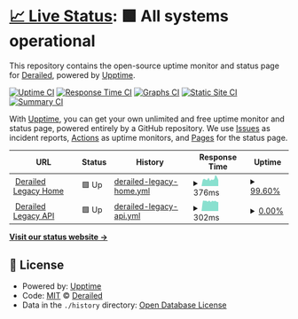 # [📈 Live Status](https://deckerci.github.io/status-ci): <!--live status--> **🟩 All systems operational**

This repository contains the open-source uptime monitor and status page for [Derailed](https://derailedapp.com), powered by [Upptime](https://github.com/upptime/upptime).

[![Uptime CI](https://github.com/derailedci/status/workflows/Uptime%20CI/badge.svg)](https://github.com/derailedci/status/actions?query=workflow%3A%22Uptime+CI%22)
[![Response Time CI](https://github.com/derailedci/status/workflows/Response%20Time%20CI/badge.svg)](https://github.com/derailedci/status/actions?query=workflow%3A%22Response+Time+CI%22)
[![Graphs CI](https://github.com/derailedci/status/workflows/Graphs%20CI/badge.svg)](https://github.com/derailedci/status/actions?query=workflow%3A%22Graphs+CI%22)
[![Static Site CI](https://github.com/derailedci/status/workflows/Static%20Site%20CI/badge.svg)](https://github.com/derailedci/status/actions?query=workflow%3A%22Static+Site+CI%22)
[![Summary CI](https://github.com/derailedci/status/workflows/Summary%20CI/badge.svg)](https://github.com/derailedci/status/actions?query=workflow%3A%22Summary+CI%22)

With [Upptime](https://upptime.js.org), you can get your own unlimited and free uptime monitor and status page, powered entirely by a GitHub repository. We use [Issues](https://github.com/deckerci/status-ci/issues) as incident reports, [Actions](https://github.com/deckerci/status-ci/actions) as uptime monitors, and [Pages](https://derailedci.github.io/status) for the status page.

<!--start: status pages-->
<!-- This summary is generated by Upptime (https://github.com/upptime/upptime) -->
<!-- Do not edit this manually, your changes will be overwritten -->
<!-- prettier-ignore -->
| URL | Status | History | Response Time | Uptime |
| --- | ------ | ------- | ------------- | ------ |
| <img alt="" src="https://favicons.githubusercontent.com/derailed.one" height="13"> [Derailed Legacy Home](https://derailed.one) | 🟩 Up | [derailed-legacy-home.yml](https://github.com/derailed-org/status/commits/HEAD/history/derailed-legacy-home.yml) | <details><summary><img alt="Response time graph" src="./graphs/derailed-legacy-home/response-time-week.png" height="20"> 376ms</summary><br><a href="https://status.derailed.one/history/derailed-legacy-home"><img alt="Response time 357" src="https://img.shields.io/endpoint?url=https%3A%2F%2Fraw.githubusercontent.com%2Fderailed-org%2Fstatus%2FHEAD%2Fapi%2Fderailed-legacy-home%2Fresponse-time.json"></a><br><a href="https://status.derailed.one/history/derailed-legacy-home"><img alt="24-hour response time 312" src="https://img.shields.io/endpoint?url=https%3A%2F%2Fraw.githubusercontent.com%2Fderailed-org%2Fstatus%2FHEAD%2Fapi%2Fderailed-legacy-home%2Fresponse-time-day.json"></a><br><a href="https://status.derailed.one/history/derailed-legacy-home"><img alt="7-day response time 376" src="https://img.shields.io/endpoint?url=https%3A%2F%2Fraw.githubusercontent.com%2Fderailed-org%2Fstatus%2FHEAD%2Fapi%2Fderailed-legacy-home%2Fresponse-time-week.json"></a><br><a href="https://status.derailed.one/history/derailed-legacy-home"><img alt="30-day response time 378" src="https://img.shields.io/endpoint?url=https%3A%2F%2Fraw.githubusercontent.com%2Fderailed-org%2Fstatus%2FHEAD%2Fapi%2Fderailed-legacy-home%2Fresponse-time-month.json"></a><br><a href="https://status.derailed.one/history/derailed-legacy-home"><img alt="1-year response time 357" src="https://img.shields.io/endpoint?url=https%3A%2F%2Fraw.githubusercontent.com%2Fderailed-org%2Fstatus%2FHEAD%2Fapi%2Fderailed-legacy-home%2Fresponse-time-year.json"></a></details> | <details><summary><a href="https://status.derailed.one/history/derailed-legacy-home">99.60%</a></summary><a href="https://status.derailed.one/history/derailed-legacy-home"><img alt="All-time uptime 86.59%" src="https://img.shields.io/endpoint?url=https%3A%2F%2Fraw.githubusercontent.com%2Fderailed-org%2Fstatus%2FHEAD%2Fapi%2Fderailed-legacy-home%2Fuptime.json"></a><br><a href="https://status.derailed.one/history/derailed-legacy-home"><img alt="24-hour uptime 100.00%" src="https://img.shields.io/endpoint?url=https%3A%2F%2Fraw.githubusercontent.com%2Fderailed-org%2Fstatus%2FHEAD%2Fapi%2Fderailed-legacy-home%2Fuptime-day.json"></a><br><a href="https://status.derailed.one/history/derailed-legacy-home"><img alt="7-day uptime 99.60%" src="https://img.shields.io/endpoint?url=https%3A%2F%2Fraw.githubusercontent.com%2Fderailed-org%2Fstatus%2FHEAD%2Fapi%2Fderailed-legacy-home%2Fuptime-week.json"></a><br><a href="https://status.derailed.one/history/derailed-legacy-home"><img alt="30-day uptime 80.39%" src="https://img.shields.io/endpoint?url=https%3A%2F%2Fraw.githubusercontent.com%2Fderailed-org%2Fstatus%2FHEAD%2Fapi%2Fderailed-legacy-home%2Fuptime-month.json"></a><br><a href="https://status.derailed.one/history/derailed-legacy-home"><img alt="1-year uptime 86.59%" src="https://img.shields.io/endpoint?url=https%3A%2F%2Fraw.githubusercontent.com%2Fderailed-org%2Fstatus%2FHEAD%2Fapi%2Fderailed-legacy-home%2Fuptime-year.json"></a></details>
| <img alt="" src="https://favicons.githubusercontent.com/derailed.one" height="13"> [Derailed Legacy API](https://derailed.one/api) | 🟩 Up | [derailed-legacy-api.yml](https://github.com/derailed-org/status/commits/HEAD/history/derailed-legacy-api.yml) | <details><summary><img alt="Response time graph" src="./graphs/derailed-legacy-api/response-time-week.png" height="20"> 302ms</summary><br><a href="https://status.derailed.one/history/derailed-legacy-api"><img alt="Response time 293" src="https://img.shields.io/endpoint?url=https%3A%2F%2Fraw.githubusercontent.com%2Fderailed-org%2Fstatus%2FHEAD%2Fapi%2Fderailed-legacy-api%2Fresponse-time.json"></a><br><a href="https://status.derailed.one/history/derailed-legacy-api"><img alt="24-hour response time 280" src="https://img.shields.io/endpoint?url=https%3A%2F%2Fraw.githubusercontent.com%2Fderailed-org%2Fstatus%2FHEAD%2Fapi%2Fderailed-legacy-api%2Fresponse-time-day.json"></a><br><a href="https://status.derailed.one/history/derailed-legacy-api"><img alt="7-day response time 302" src="https://img.shields.io/endpoint?url=https%3A%2F%2Fraw.githubusercontent.com%2Fderailed-org%2Fstatus%2FHEAD%2Fapi%2Fderailed-legacy-api%2Fresponse-time-week.json"></a><br><a href="https://status.derailed.one/history/derailed-legacy-api"><img alt="30-day response time 288" src="https://img.shields.io/endpoint?url=https%3A%2F%2Fraw.githubusercontent.com%2Fderailed-org%2Fstatus%2FHEAD%2Fapi%2Fderailed-legacy-api%2Fresponse-time-month.json"></a><br><a href="https://status.derailed.one/history/derailed-legacy-api"><img alt="1-year response time 293" src="https://img.shields.io/endpoint?url=https%3A%2F%2Fraw.githubusercontent.com%2Fderailed-org%2Fstatus%2FHEAD%2Fapi%2Fderailed-legacy-api%2Fresponse-time-year.json"></a></details> | <details><summary><a href="https://status.derailed.one/history/derailed-legacy-api">0.00%</a></summary><a href="https://status.derailed.one/history/derailed-legacy-api"><img alt="All-time uptime 59.30%" src="https://img.shields.io/endpoint?url=https%3A%2F%2Fraw.githubusercontent.com%2Fderailed-org%2Fstatus%2FHEAD%2Fapi%2Fderailed-legacy-api%2Fuptime.json"></a><br><a href="https://status.derailed.one/history/derailed-legacy-api"><img alt="24-hour uptime 0.00%" src="https://img.shields.io/endpoint?url=https%3A%2F%2Fraw.githubusercontent.com%2Fderailed-org%2Fstatus%2FHEAD%2Fapi%2Fderailed-legacy-api%2Fuptime-day.json"></a><br><a href="https://status.derailed.one/history/derailed-legacy-api"><img alt="7-day uptime 0.00%" src="https://img.shields.io/endpoint?url=https%3A%2F%2Fraw.githubusercontent.com%2Fderailed-org%2Fstatus%2FHEAD%2Fapi%2Fderailed-legacy-api%2Fuptime-week.json"></a><br><a href="https://status.derailed.one/history/derailed-legacy-api"><img alt="30-day uptime 40.46%" src="https://img.shields.io/endpoint?url=https%3A%2F%2Fraw.githubusercontent.com%2Fderailed-org%2Fstatus%2FHEAD%2Fapi%2Fderailed-legacy-api%2Fuptime-month.json"></a><br><a href="https://status.derailed.one/history/derailed-legacy-api"><img alt="1-year uptime 59.30%" src="https://img.shields.io/endpoint?url=https%3A%2F%2Fraw.githubusercontent.com%2Fderailed-org%2Fstatus%2FHEAD%2Fapi%2Fderailed-legacy-api%2Fuptime-year.json"></a></details>

<!--end: status pages-->

[**Visit our status website →**](https://derailedci.github.io/status)

## 📄 License

- Powered by: [Upptime](https://github.com/upptime/upptime)
- Code: [MIT](./LICENSE) © [Derailed](https://derailedapp.com)
- Data in the `./history` directory: [Open Database License](https://opendatacommons.org/licenses/odbl/1-0/)

